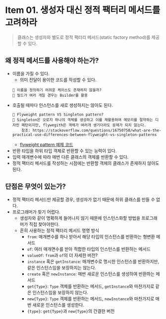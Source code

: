 # Item 01. 생성자 대신 정적 팩터리 메서드를 고려하라

> 클래스는 생성자와 별도로 정적 팩터리 메서드(static factory method)를 제공할 수 있다.

## 왜 정적 메서드를 사용해야 하는가?
- 이름을 가질 수 있다.
    - 의미 전달이 용이한 코드를 작성할 수 있다.
    ```
    🤔 이름을 정의하기 어려운 케이스도 존재하지 않을까?
    🤗 필드가 여러 개일 경우는 Builder를 활용
    ```
- 호출될 때마다 인스턴스를 새로 생성하지는 않아도 된다.
    ```
    🤔 Flyweight pattern VS Singleton pattern?
    🤗 Singleton은 오로지 하나의 객체를 생성하고 이를 재활용하여 메모리를 절약하는 디자인 패턴이지만, flywegith은 객체가 여러개 생기더라도 문제가 되지 않는다.
        참조: https://stackoverflow.com/questions/16750758/what-are-the-practical-use-differences-between-flyweight-vs-singleton-patterns
    ```
  - [flyweight pattern 예제 코드](code/src/test/java/item01/flyweight)
- 반환 타입을 하위 타입 객체로 반환할 수 있는 능력이 있다.
- 입력 매개변수에 따라 매번 다른 클래스의 객체를 반환할 수 있다.
- 정적 팩터리 메서드를 작성하는 시점에는 반환할 객체의 클래스가 존재하지 않아도 된다.

## 단점은 무엇이 있는가?
- 정적 팩터리 메서드만 제공할 경우, 생성자가 없기 때문에 하위 클래스를 만들 수 없다.
- 프로그래머가 찾기 어렵다.
  - 생성자와 같이 명확하게 들어나지 않기 때문에 인스턴스화할 방법을 프로그래머가 직접 찾아야한다.
  - 흔히 사용하는 정적 팩터리 메서드 명명 방식
    - `from`: 매개변수를 하나 받아서 해당 타입의 인스턴스를 반환하는 형변환 메서드
    - `of`: 여러 매개면수를 받아 적합한 타입의 인스턴스를 반환하는 메서드
    - `valueOf`: `from`과 `of`의 더 자세한 버전?
    - `instance` 혹은 `getInstance`: 매개변수로 명시한 인스턴스를 반환하지만, 같은 인스턴스임을 보장하지는 않는다.
    - `create` 혹은 `newInstance`: 매번 새로운 인스턴스를 생성하여 반환하는 메서드
    - `get{Type}`: `Type` 객체를 반환하는 메서드, `getInstance`와 마찬가지로 같은 인스턴스임을 보장하지 않는다.
    - `new{Type}`: `Type` 객체를 반환하는 메서드, `newInstance`와 마찬가지로 매번 새로운 인스턴스를 생성한다.
    - `{type}`: `get{Type}`과 `new{Type}`의 간결한 버전